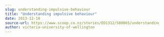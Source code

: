 ```yaml
---
slug: understanding-impulsive-behaviour
title: "Understanding impulsive behaviour"
date: 2013-12-10
source-url: https://www.scoop.co.nz/stories/ED1312/S00065/understanding-impulsive-behaviour.htm
author: victoria-university-of-wellington
---
```

